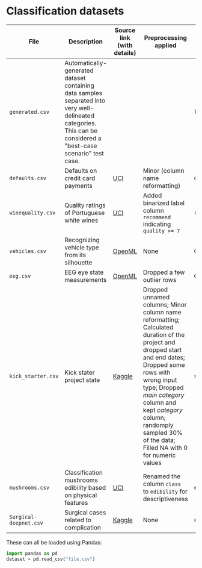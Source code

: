 # Classification datasets

File | Description | Source link (with details) | Preprocessing applied | Label column
---|---|---|---|---
`generated.csv` | Automatically-generated dataset containing data samples separated into very well-delineated categories. This can be considered a "best-case scenario" test case. | | | `label`
`defaults.csv` | Defaults on credit card payments | [UCI](https://archive.ics.uci.edu/ml/datasets/default+of+credit+card+clients#) | Minor (column name reformatting) | `defaulted`
`winequality.csv` | Quality ratings of Portuguese white wines | [UCI](https://archive.ics.uci.edu/ml/datasets/Wine+Quality) | Added binarized label column `recommend` indicating `quality >= 7` | `recommend`
`vehicles.csv` | Recognizing vehicle type from its silhouette | [OpenML](https://www.openml.org/d/54) | None | `Class`
`eeg.csv` | EEG eye state measurements | [OpenML](https://www.openml.org/d/1471) | Dropped a few outlier rows | `Class`
`kick_starter.csv` | Kick stater project state | [Kaggle](https://www.kaggle.com/kemical/kickstarter-projects) | Dropped unnamed columns; Minor column name reformatting; Calculated duration of the project and dropped start and end dates; Dropped some rows with wrong input type; Dropped *main category* column and kept *category* column; randomply sampled 30% of the data; Filled NA with 0 for numeric values | `state`
`mushrooms.csv` | Classification mushrooms edibility based on physical features | [UCI](https://archive.ics.uci.edu/ml/datasets/Mushroom) |Renamed the column `class` to `edibility` for descriptiveness| `edibility` 
`Surgical-deepnet.csv`| Surgical cases related to complication |  [Kaggle](https://www.kaggle.com/omnamahshivai/surgical-dataset-binary-classification) | None | `complication`

These can all be loaded using Pandas:

```python
import pandas as pd
dataset = pd.read_csv("file.csv")
```
